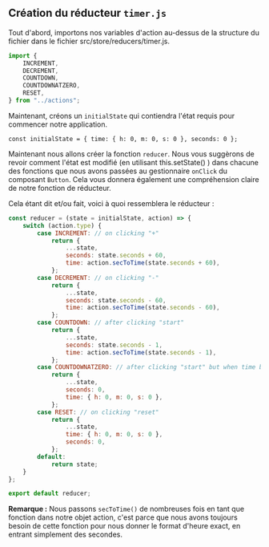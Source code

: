 ## Création du réducteur ```timer.js```

Tout d'abord, importons nos variables d'action au-dessus de la structure du fichier dans le fichier src/store/reducers/timer.js.

```javascript
import {
    INCREMENT,
    DECREMENT,
    COUNTDOWN,
    COUNTDOWNATZERO,
    RESET,
} from "../actions";
```

Maintenant, créons un ```initialState``` qui contiendra l'état requis pour commencer notre application.

```const initialState = { time: { h: 0, m: 0, s: 0 }, seconds: 0 };```

Maintenant nous allons créer la fonction ```reducer```. Nous vous suggèrons de revoir comment l'état est modifié (en utilisant this.setState() ) dans chacune des fonctions que nous avons passées au gestionnaire ```onClick``` du composant ```Button```. Cela vous donnera également une compréhension claire de notre fonction de réducteur.

Cela étant dit et/ou fait, voici à quoi ressemblera le réducteur :

```javascript
const reducer = (state = initialState, action) => {
    switch (action.type) {
        case INCREMENT: // on clicking "+"
            return {
                ...state,
                seconds: state.seconds + 60,
                time: action.secToTime(state.seconds + 60),
            };
        case DECREMENT: // on clicking "-"
            return {
                ...state,
                seconds: state.seconds - 60,
                time: action.secToTime(state.seconds - 60),
            };
        case COUNTDOWN: // after clicking "start"
            return {
                ...state,
                seconds: state.seconds - 1,
                time: action.secToTime(state.seconds - 1),
            };
        case COUNTDOWNATZERO: // after clicking "start" but when time becomes 0
            return {
                ...state,
                seconds: 0,
                time: { h: 0, m: 0, s: 0 },
            };
        case RESET: // on clicking "reset"
            return {
                ...state,
                time: { h: 0, m: 0, s: 0 },
                seconds: 0,
            };
        default:
            return state;
    }
};

export default reducer;
```

**Remarque :** Nous passons ```secToTime()``` de nombreuses fois en tant que fonction dans notre objet action, c'est parce que nous avons toujours besoin de cette fonction pour nous donner le format d'heure exact, en entrant simplement des secondes.
